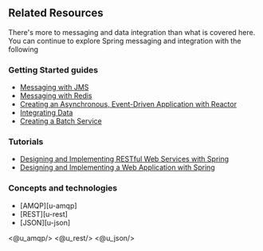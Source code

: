 ## Related Resources

There's more to messaging and data integration than what is covered here. You can continue to explore Spring messaging and integration with the following

### Getting Started guides

* [Messaging with JMS][gs-messaging-jms]
* [Messaging with Redis][gs-messaging-redis]
* [Creating an Asynchronous, Event-Driven Application with Reactor][gs-messaging-reactor]
* [Integrating Data][gs-integration]
* [Creating a Batch Service][gs-batch-processing]

[gs-messaging-jms]: /guides/gs/messaging-jms/
[gs-messaging-redis]: /guides/gs/messaging-redis/
[gs-messaging-reactor]: /guides/gs/messaging-reactor/
[gs-integration]: /guides/gs/integration/
[gs-batch-processing]: /guides/gs/batch-processing/

### Tutorials

* [Designing and Implementing RESTful Web Services with Spring][tut-rest]
* [Designing and Implementing a Web Application with Spring][tut-web]

[tut-rest]: /guides/tutorials/rest
[tut-web]: /guides/tutorials/web

### Concepts and technologies

* [AMQP][u-amqp]
* [REST][u-rest]
* [JSON][u-json]

<@u_amqp/>
<@u_rest/>
<@u_json/>
